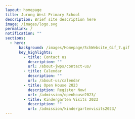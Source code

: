 ```yaml
---
layout: homepage
title: Jurong West Primary School
description: Brief site description here
image: /images/logo.svg
permalink: /
notification: ""
sections:
  - hero:
      background: /images/Homepage/SchWebsite_Gif_7.gif
      key_highlights:
        - title: Contact us
          description: ""
          url: /about-jwps/contact-us/
        - title: Calendar
          description: ""
          url: /about-us/calendar
        - title: Open House 2023
          description: Register Now!
          url: /admission/openhouse2023/
        - title: Kindergarten Visits 2023
          description: ""
          url: /admission/kindergartenvisits2023/
---
```

